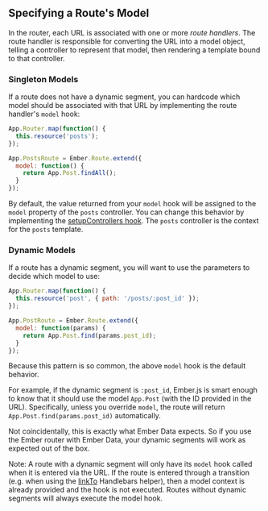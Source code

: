 ## Specifying a Route's Model

In the router, each URL is associated with one or more _route handlers_.
The route handler is responsible for converting the URL into a model
object, telling a controller to represent that model, then rendering a
template bound to that controller.

### Singleton Models

If a route does not have a dynamic segment, you can hardcode which model
should be associated with that URL by implementing the route handler's
`model` hook:

```js
App.Router.map(function() {
  this.resource('posts');
});

App.PostsRoute = Ember.Route.extend({
  model: function() {
    return App.Post.findAll();
  }
});
```

By default, the value returned from your `model` hook will be assigned
to the `model` property of the `posts` controller. You can change this
behavior by implementing the [setupControllers hook][1]. The `posts`
controller is the context for the `posts` template.

[1]: /guides/routing/setting-up-a-controller

### Dynamic Models

If a route has a dynamic segment, you will want to use the parameters to
decide which model to use:

```js
App.Router.map(function() {
  this.resource('post', { path: '/posts/:post_id' });
});

App.PostRoute = Ember.Route.extend({
  model: function(params) {
    return App.Post.find(params.post_id);
  }
});
```

Because this pattern is so common, the above `model` hook is the
default behavior.

For example, if the dynamic segment is `:post_id`, Ember.js is smart
enough to know that it should use the model `App.Post` (with the ID
provided in the URL). Specifically, unless you override `model`, the route will
return `App.Post.find(params.post_id)` automatically.

Not coincidentally, this is exactly what Ember Data expects. So if you
use the Ember router with Ember Data, your dynamic segments will work
as expected out of the box.

Note: A route with a dynamic segment will only have its `model` hook called
when it is entered via the URL. If the route is entered through a transition
(e.g. when using the [linkTo][2] Handlebars helper), then a model context is
already provided and the hook is not executed. Routes without dynamic segments
will always execute the model hook.

[2]: /guides/templates/links
